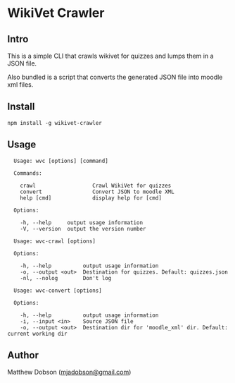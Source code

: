 WikiVet Crawler
===============

Intro
-----

This is a simple CLI that crawls wikivet for quizzes and lumps them in a JSON file.

Also bundled is a script that converts the generated JSON file into moodle xml files.

Install
-------

`npm install -g wikivet-crawler`

Usage
-----

```
  Usage: wvc [options] [command]

  Commands:

    crawl                  Crawl WikiVet for quizzes
    convert                Convert JSON to moodle XML
    help [cmd]             display help for [cmd]

  Options:

    -h, --help     output usage information
    -V, --version  output the version number
```

```
  Usage: wvc-crawl [options]

  Options:

    -h, --help          output usage information
    -o, --output <out>  Destination for quizzes. Default: quizzes.json
    -nl, --nolog        Don't log
```

```
  Usage: wvc-convert [options]

  Options:

    -h, --help          output usage information
    -i, --input <in>    Source JSON file
    -o, --output <out>  Destination dir for 'moodle_xml' dir. Default: current working dir
```

Author
------

Matthew Dobson (mjadobson@gmail.com)
